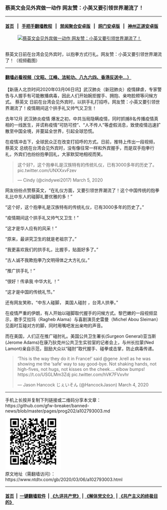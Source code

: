 ### 蔡英文会见外宾做一动作 网友赞：小英又要引领世界潮流了！
------------------------

#### [首页](https://github.com/gfw-breaker/banned-news/blob/master/README.md) &nbsp;&nbsp;|&nbsp;&nbsp; [手把手翻墙教程](https://github.com/gfw-breaker/guides/wiki) &nbsp;&nbsp;|&nbsp;&nbsp; [禁闻聚合安卓版](https://github.com/gfw-breaker/bn-android) &nbsp;&nbsp;|&nbsp;&nbsp; [网门安卓版](https://github.com/oGate2/oGate) &nbsp;&nbsp;|&nbsp;&nbsp; [神州正道安卓版](https://github.com/SzzdOgate/update) 



<div><div class="featured_image">
 <a href="https://i.ntdtv.com/assets/uploads/2020/03/2-11.jpg" target="_blank">
  <figure>
   <img alt="蔡英文会见外宾做一动作 网友赞：小英又要引领世界潮流了！" src="https://i.ntdtv.com/assets/uploads/2020/03/2-11-800x450.jpg"/>
  </figure><br/>
 </a>
 <span class="caption">
  蔡英文日前在台湾会见外宾时，以抱拳方式行礼。网友赞：小英又要引领世界潮流了！（视频截图）
 </span>
</div>
</div><hr/>

#### [翻墙必看视频（文昭、江峰、法轮功、八九六四、香港反送中...）](https://github.com/gfw-breaker/banned-news/blob/master/pages/link3.md)

<div><div class="post_content" itemprop="articleBody">
 <p>
  【新唐人北京时间2020年03月06日讯】武汉肺炎（新冠肺炎）疫情肆虐，专家警告与人握手有可能散播病毒，因此人们开始婉拒握手、拥抱、亲吻脸颊等问候方式。
  <ok href="https://www.ntdtv.com/gb/蔡英文.htm">
   蔡英文
  </ok>
  日前在台湾会见外宾时，以拱手礼打招呼。网友赞：小英又要引领世界潮流了！疫情期间这个拱手礼又帅气又卫生！
 </p>
 <p>
  去年12月
  <ok href="https://www.ntdtv.com/gb/442749.htm">
   武汉肺炎疫情
  </ok>
  爆发之初，中共当局隐瞒疫情，同时抓捕8名传播疫情真相的一线医生，并谎称疫情“可防可控”、“人不传人”等虚假消息，致使疫情迅速扩散至中国全境，并蔓延全世界，引起全球恐慌。
 </p>
 <p>
  在疫情冲击下，全球民众正在改变打招呼的方式。日前，推特上传出一段视频，
  <ok href="https://www.ntdtv.com/gb/蔡英文.htm">
   蔡英文
  </ok>
  总统在台湾会见外宾时，没有像往常一样和外宾握手，而是双手抱拳行礼，外宾们也纷纷抱拳回礼，大家默契地相视而笑。
 </p>
 <blockquote class="twitter-tweet">
  <p dir="ltr" lang="zh">
   这个好?，这个抱拳礼是汉族特有的传统礼仪，已有3000多年的历史了。
   <ok href="https://t.co/UNXXxvFzev">
    pic.twitter.com/UNXXxvFzev
   </ok>
  </p>
  <p>
   — Cindy (@cindywei2017)
   <ok href="https://twitter.com/cindywei2017/status/1235655568167186432?ref_src=twsrc%5Etfw">
    March 5, 2020
   </ok>
  </p>
 </blockquote>
 <p>
  <script async="" charset="utf-8" src="https://platform.twitter.com/widgets.js">
  </script>
 </p>
 <p>
 </p>
 <p>
  网友纷纷点赞蔡英文，“在礼仪方面，又要引领世界潮流了！这个中国传统的抱拳礼比中东人的碰脚礼要优雅的多！”
 </p>
 <p>
  “这个好，这个抱拳礼是汉族特有的传统礼仪，已有3000多年的历史了。”
 </p>
 <p>
  “疫情期间这个拱手礼又帅气又卫生！”
 </p>
 <p>
  “这才是华人应有的风采！”
 </p>
 <p>
  “原来，最讲究卫生的就是老祖宗了。”
 </p>
 <p>
  “我更喜欢我们的拱手礼，比握手，贴面好多了。”
 </p>
 <p>
  “古人诚不我欺抱拳乃文明得体之大方礼仪。”
 </p>
 <p>
  “推广拱手礼！”
 </p>
 <p>
  “很好！传承我
  <ok href="https://www.ntdtv.com/gb/中华大礼.htm">
   中华大礼
  </ok>
  ！”
 </p>
 <p>
  “这才是中国的传统礼节。”
 </p>
 <p>
  还有网友笑称，“中东人碰脚，
  <ok href="https://www.ntdtv.com/gb/美国人碰肘.htm">
   美国人碰肘
  </ok>
  ，台湾人拱拳。”
 </p>
 <p>
  在疫情严重的伊朗，有人开始以碰脚取代握手的问候方式。黎巴嫩的一段视频显示，歌手艾拉玛（Ragheb Alama）与喜剧演员史雷曼（Michel Abou Sleiman）见面时互碰对方的脚，同时用嘴吧发出亲吻的声音。
 </p>
 <p>
  而在美国，人们正在推广碰肘礼。美国公共卫生署长(Surgeon General)亚当斯(Jerome Adams)在康乃狄克州公共卫生实验室的记者会上，与州长拉蒙(Ned Lamont)亲自示范，鼓励大众以“碰肘”取代握手、碰拳或击掌，防止病毒传递。
 </p>
 <blockquote class="twitter-tweet">
  <p dir="ltr" lang="en">
   ‘This is the way they do it in France!’ said
   <ok href="https://twitter.com/gene?ref_src=twsrc%5Etfw">
    @gene
   </ok>
   .krell as he was showing me the ‘safe’ way to say good-bye. Not shaking hands, not high-fives, not hugs, not kisses on the cheek…. elbow bumps!
   <ok href="https://t.co/USGLMm3Zdj">
    https://t.co/USGLMm3Zdj
   </ok>
   <ok href="https://t.co/hVK7FVxvhr">
    pic.twitter.com/hVK7FVxvhr
   </ok>
  </p>
  <p>
   — Jason Hancock じぇいそん (@HancockJason)
   <ok href="https://twitter.com/HancockJason/status/1235097933223088128?ref_src=twsrc%5Etfw">
    March 4, 2020
   </ok>
  </p>
 </blockquote>
 <p>
  <script async="" charset="utf-8" src="https://platform.twitter.com/widgets.js">
  </script>
 </p>
 <p>
 </p>
</div></div>
<hr/>
手机上长按并复制下列链接或二维码分享本文章：<br/>
https://github.com/gfw-breaker/banned-news/blob/master/pages/prog202/a102793003.md <br/>
<a href='https://github.com/gfw-breaker/banned-news/blob/master/pages/prog202/a102793003.md'><img src='https://github.com/gfw-breaker/banned-news/blob/master/pages/prog202/a102793003.md.png'/></a> <br/>
原文地址（需翻墙访问）：https://www.ntdtv.com/gb/2020/03/06/a102793003.html


------------------------
#### [首页](https://github.com/gfw-breaker/banned-news/blob/master/README.md) &nbsp;|&nbsp; [一键翻墙软件](https://github.com/gfw-breaker/nogfw/blob/master/README.md) &nbsp;| [《九评共产党》](https://github.com/gfw-breaker/9ping.md/blob/master/README.md#九评之一评共产党是什么) | [《解体党文化》](https://github.com/gfw-breaker/jtdwh.md/blob/master/README.md) | [《共产主义的终极目的》](https://github.com/gfw-breaker/gczydzjmd.md/blob/master/README.md)


<img src='http://gfw-breaker.win/banned-news/pages/prog202/a102793003.md' width='0px' height='0px'/>